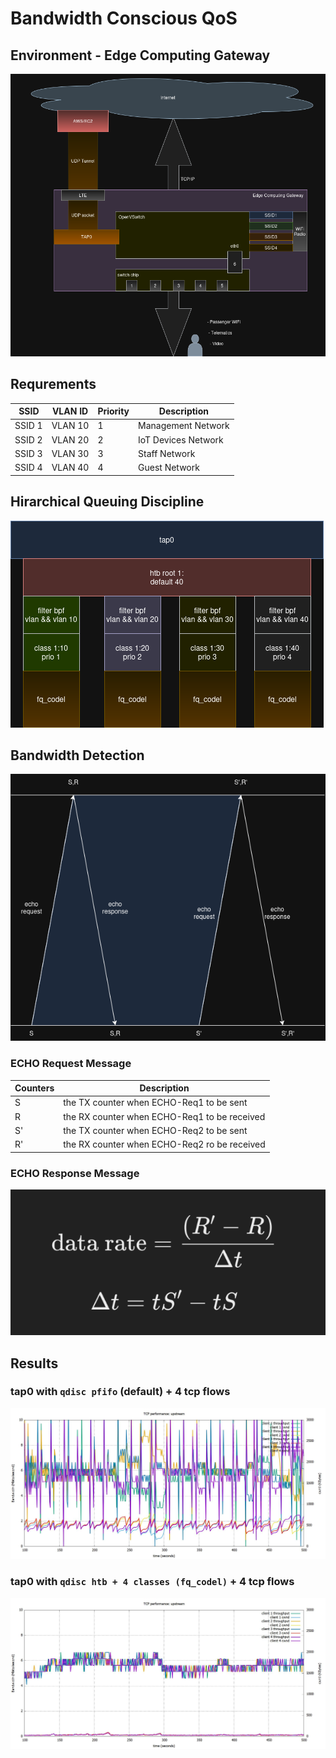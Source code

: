 # Bandwidth Conscious QoS
## Environment - Edge Computing Gateway
![Edge Computing Gateway](bc-qos/edge-computing-gateway.drawio.png)

## Requrements
| SSID        | VLAN ID | Priority | Description           |
|-------------|---------|-----------|----------------------|
| SSID 1      | VLAN 10 | 1         | Management Network   |
| SSID 2      | VLAN 20 | 2         | IoT Devices Network  |
| SSID 3      | VLAN 30 | 3         | Staff Network        |
| SSID 4      | VLAN 40 | 4         | Guest Network        |

## Hirarchical Queuing Discipline
![HTB Queue](bc-qos/htb-queue.drawio.png)

## Bandwidth Detection
![bandwidth-detection](bc-qos/bandwidth-detection.drawio.png)

### ECHO Request Message
| Counters | Description                                        |
|---------------|---------------------------------------------------|
|S                | the TX counter when ECHO-Req1 to be sent |
|R                |  the RX counter when ECHO-Req1 to be received |
|S'               | the TX counter when ECHO-Req2 to be sent |
|R'              | the RX counter when ECHO-Req2 ro be received |

### ECHO Response Message
![data-rate](bc-qos/data-rate.png)

## Results
### tap0 with `qdisc pfifo` (default) +  4 tcp flows
![TCP performance: upstream](bc-qos/53308970_10205319027652084_4430110533617713152_n.jpg)

### tap0 with `qdisc htb + 4 classes (fq_codel)` + 4 tcp flows
![TCP performance: upstream](bc-qos/53643505_10205319037172322_5707731491631398912_n.jpg)
